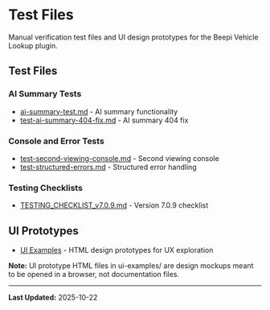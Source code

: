 # Test Files

Manual verification test files and UI design prototypes for the Beepi Vehicle Lookup plugin.

## Test Files

### AI Summary Tests
- [ai-summary-test.md](./ai-summary-test.md) - AI summary functionality
- [test-ai-summary-404-fix.md](./test-ai-summary-404-fix.md) - AI summary 404 fix

### Console and Error Tests
- [test-second-viewing-console.md](./test-second-viewing-console.md) - Second viewing console
- [test-structured-errors.md](./test-structured-errors.md) - Structured error handling

### Testing Checklists
- [TESTING_CHECKLIST_v7.0.9.md](./TESTING_CHECKLIST_v7.0.9.md) - Version 7.0.9 checklist

## UI Prototypes

- [UI Examples](./ui-examples/README.md) - HTML design prototypes for UX exploration

**Note:** UI prototype HTML files in ui-examples/ are design mockups meant to be opened in a browser, not documentation files.

---

**Last Updated:** 2025-10-22